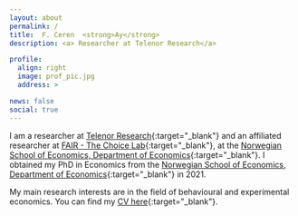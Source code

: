 ```yaml
---
layout: about
permalink: /
title:  F. Ceren  <strong>Ay</strong>
description: <a> Researcher at Telenor Research</a>

profile:
  align: right
  image: prof_pic.jpg
  address: >

news: false
social: true
---
```


I am a researcher at [Telenor Research](https://www.telenor.com/innovation/research/){:target="\_blank"} and an affiliated researcher at [FAIR - The Choice Lab](https://www.nhh.no/en/research-centres/fair/about/){:target="\_blank"}, at the [Norwegian School of Economics, Department of Economics](https://www.nhh.no/en/departments/economics/){:target="\_blank"}.  I obtained my PhD in Economics from the [Norwegian School of Economics, Department of Economics](https://www.nhh.no/en/departments/economics/){:target="\_blank"} in 2021.

My main research interests are in the field of behavioural and experimental economics.
You can find my [CV here](/assets/pdf/Ay_CV.pdf){:target="\_blank"}.


